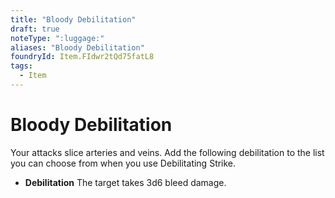```yaml
---
title: "Bloody Debilitation"
draft: true
noteType: ":luggage:"
aliases: "Bloody Debilitation"
foundryId: Item.FIdwr2tQd75fatL8
tags:
  - Item
---
```


# Bloody Debilitation

Your attacks slice arteries and veins. Add the following debilitation to the list you can choose from when you use Debilitating Strike.

*   **Debilitation** The target takes 3d6 bleed damage.
